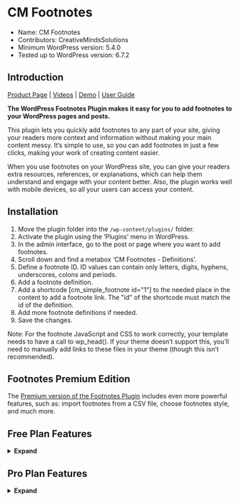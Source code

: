 # CM Footnotes
* Name: CM Footnotes 
* Contributors: CreativeMindsSolutions
* Minimum WordPress version: 5.4.0
* Tested up to WordPress version: 6.7.2

## Introduction

[Product Page](https://www.cminds.com/wordpress-plugins-library/cm-footnotes-plugin-for-wordpress/) | [Videos](https://www.videolessonsplugin.com/video-lesson/lesson/footnotes-plugin/)  | [Demo](https://jumpstartcto.com/footnote/) | [User Guide](https://creativeminds.helpscoutdocs.com/category/312-footnotes) 

**The WordPress Footnotes Plugin makes it easy for you to add footnotes to your WordPress pages and posts.**

This plugin lets you quickly add footnotes to any part of your site, giving your readers more context and information without making your main content messy. It’s simple to use, so you can add footnotes in just a few clicks, making your work of creating content easier.

When you use footnotes on your WordPress site, you can give your readers extra resources, references, or explanations, which can help them understand and engage with your content better. Also, the plugin works well with mobile devices, so all your users can access your content.

## Installation

1. Move the plugin folder into the `/wp-content/plugins/` folder.
2. Activate the plugin using the ‘Plugins’ menu in WordPress.
3. In the admin interface, go to the post or page where you want to add footnotes.
4. Scroll down and find a metabox ‘CM Footnotes - Definitions’.
5. Define a footnote ID. ID values can contain only letters, digits, hyphens, underscores, colons and periods.
6. Add a footnote definition.
7. Add a shortcode [cm_simple_footnote id="1"] to the needed place in the content to add a footnote link. The "id" of the shortcode must match the id of the definition.
8. Add more footnote definitions if needed.
9. Save the changes.

Note: For the footnote JavaScript and CSS to work correctly, your template needs to have a call to wp_head(). If your theme doesn’t support this, you’ll need to manually add links to these files in your theme (though this isn’t recommended).

## Footnotes Premium Edition

The [Premium version of the Footnotes Plugin](https://www.cminds.com/wordpress-plugins-library/cm-footnotes-plugin-for-wordpress/) includes even more powerful features, such as: import footnotes from a CSV file, choose footnotes style,  and much more.

## Free Plan Features

<details><summary> <b>Expand</b> </summary>

* Write extra footnotes for any page, post, or other content type.
* Change how the footnotes appear and work.
* Use a shortcode to put the footnotes where you want in the post or page.
* Pick different symbols to connect the footnotes to the text.
* When you click on a footnote symbol, it will scroll to the footnote definition below the main content.
* Setup Wizard helps to configure the plugin quickly and easily.

</details>

##  Pro Plan Features

<details><summary> <b>Expand</b> </summary>

> [Pro Version Detailed Features List](https://www.cminds.com/wordpress-plugins-library/cm-footnotes-plugin-for-wordpress/) | [Demo Site](https://jumpstartcto.com/footnote/)

* Allows users to go back to the footnotes from the definitions at the end of the page.
* Gives you many ways to change how footnote links, footnote list at the end of the page and tooltips look.
* Ability to add dashicons to every footnote. These are special WordPress icons displayed next to the footnote definitions at the end of the page, making your articles nicer.
* Lets you put links to other websites on each footnote definition.
* Shows footnote definitions in posts and pages as good-looking tooltips.
* Lets you bring in footnotes from a CSV file.

</details>
